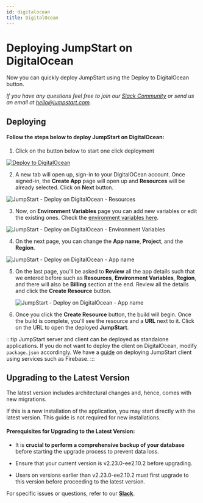 ```yaml
---
id: digitalocean
title: DigitalOcean
---
```


# Deploying JumpStart on DigitalOcean

Now you can quickly deploy JumpStart using the Deploy to DigitalOcean button.

*If you have any questions feel free to join our [Slack Community](https://jumpstart.com/slack) or send us an email at hello@jumpstart.com.*

## Deploying

#### Follow the steps below to deploy JumpStart on DigitalOcean:


1. Click on the button below to start one click deployment

  <div style={{textAlign: 'center'}}>

  [![Deploy to DigitalOcean](https://www.deploytodo.com/do-btn-blue.svg)](https://cloud.digitalocean.com/apps/new?repo=https://github.com/digitranslab/jumpstart/tree/main)

  </div>

2. A new tab will open up, sign-in to your DigitalOCean account. Once signed-in, the **Create App** page will open up and **Resources** will be already selected. Click on **Next** button.

  <img className="screenshot-full" src="/img/setup/digitalocean/resources.png" alt="JumpStart - Deploy on DigitalOcean - Resources" />

3. Now, on **Environment Variables** page you can add new variables or edit the existing ones. Check the [environment variables here](/docs/setup/env-vars).

  <img className="screenshot-full" src="/img/setup/digitalocean/env.png" alt="JumpStart - Deploy on DigitalOcean - Environment Variables" />

4. On the next page, you can change the **App name**, **Project**, and the **Region**.

  <img className="screenshot-full" src="/img/setup/digitalocean/region.png" alt="JumpStart - Deploy on DigitalOcean - App name" />

5. On the last page, you'll be asked to **Review** all the app details such that we entered before such as **Resources**, **Environment Variables**, **Region**, and there will also be **Billing** section at the end. Review all the details and click the **Create Resource** button.

   <img className="screenshot-full" src="/img/setup/digitalocean/review.png" alt="JumpStart - Deploy on DigitalOcean - App name" />

6. Once you click the **Create Resource** button, the build will begin. Once the build is complete, you'll see the resource and a **URL** next to it. Click on the URL to open the deployed **JumpStart**.

:::tip
JumpStart server and client can be deployed as standalone applications. If you do not want to deploy the client on DigitalOcean, modify `package.json` accordingly. We have a [guide](/docs/setup/client) on deploying JumpStart client using services such as Firebase.
:::

## Upgrading to the Latest Version

The latest version includes architectural changes and, hence, comes with new migrations.

If this is a new installation of the application, you may start directly with the latest version. This guide is not required for new installations.

#### Prerequisites for Upgrading to the Latest Version:

- It is **crucial to perform a comprehensive backup of your database** before starting the upgrade process to prevent data loss.

- Ensure that your current version is v2.23.0-ee2.10.2 before upgrading. 

- Users on versions earlier than v2.23.0-ee2.10.2 must first upgrade to this version before proceeding to the latest version.

For specific issues or questions, refer to our **[Slack](https://jumpstart.slack.com/join/shared_invite/zt-25438diev-mJ6LIZpJevG0LXCEcL0NhQ#)**.